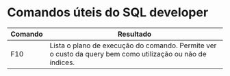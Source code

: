 # Comandos úteis do SQL developer

| Comando | Resultado |
| --- | --- |
| F10 | Lista o plano de execução do comando. Permite ver o custo da query bem como utilização ou não de índices. |

